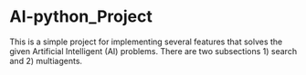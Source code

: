 # AI-python_Project
This is a simple project for implementing several features that solves the given Artificial Intelligent (AI) problems. There are two subsections 1) search and 2) multiagents.
